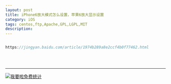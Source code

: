 ```yaml
---
layout: post
title: iPhone6放大模式怎么设置，苹果6放大显示设置
category: iOS
tags: centos,ftp,Apache,GPL,LGPL,MIT
description: 
---
```


```javascript

https://jingyan.baidu.com/article/1974b289a8e2ccf4b0f77462.html

 
 

```



---


<script language="javascript" type="text/javascript" src="//js.users.51.la/19176892.js"></script>
<noscript><a href="//www.51.la/?19176892" target="_blank"><img alt="&#x6211;&#x8981;&#x5566;&#x514D;&#x8D39;&#x7EDF;&#x8BA1;" src="//img.users.51.la/19176892.asp" style="border:none" /></a></noscript>

